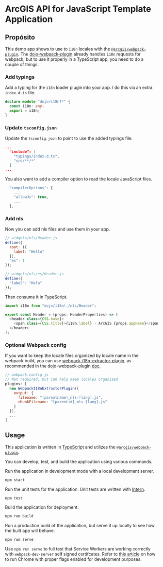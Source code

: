 # ArcGIS API for JavaScript Template Application

## Propósito

This demo app shows to use to `i18n` locales with the [`@arcgis/webpack-plugin`](https://github.com/Esri/arcgis-webpack-plugin). The [dojo-webpack-plugin](https://github.com/OpenNTF/dojo-webpack-plugin) already handles `i18n` requests for webpack, but to use it properly in a TypeScript app, you need to do a couple of things.

### Add typings

Add a typing for the `i18n` loader plugin into your app. I do this via an extra `index.d.ts` file.

```ts
declare module "dojo/i18n!*" {
  const i18n: any;
  export = i18n;
}
```

### Update `tsconfig.json`

Update the `tsconfig.json` to point to use the added typings file.

```json
...
  "include": [
    "typings/index.d.ts",
    "src/**/*"
  ]
...
```

You also want to add a compiler option to read the locale JavaScript files.

```js
  "compilerOptions": {
    ...
    "allowJs": true,
    ...
  },
```

### Add nls

Now you can add nls files and use them in your app.

```js
// widgets/nls/Header.js
define({
  root: ({
    label: "Hello"
  }),
  "es": 1
});

// widgets/nls/es/Header.js
define({
  "label": "Hola"
});
```

Then consume it in TypeScript.

```ts
import i18n from "dojo/i18n!./nls/Header";

export const Header = (props: HeaderProperties) => (
  <header class={CSS.base}>
    <span class={CSS.title}>{i18n.label} - ArcGIS {props.appName}</span>
  </header>
);
```

### Optional Webpack config

If you want to keep the locale files organized by locale name in the webpack build, you can use [webpack-i18n-extractor-plugin](https://www.npmjs.com/package/webpack-i18n-extractor-plugin), as recommended in the dojo-webpack-plugin [doc](https://github.com/OpenNTF/dojo-webpack-plugin#related-plugins).

```js
// webpack.config.js
// Not required, but can help keep locales organized
plugins: [
  new WebpackI18nExtractorPlugin({
    output: {
      filename: "[parentname]_nls-[lang].js",
      chunkFilename: "[parentid]_nls-[lang].js"
    }
  }),
  ...
]
```

## Usage

This application is written in [TypeScript](http://www.typescriptlang.org/) and utilizes the [`@arcgis/webpack-plugin`](https://github.com/Esri/arcgis-webpack-plugin).

You can develop, test, and build the application using various commands.

Run the application in development mode with a local development server.
```sh
npm start
```

Run the unit tests for the application. Unit tests are written with [Intern](https://theintern.io/).
```sh
npm test
```

Build the application for deployment.
```sh
npm run build
```

Run a production build of the application, but serve it up locally to see how the built app will behave.
```sh
npm run serve
```

Use `npm run serve` to full test that Service Workers are working correctly with `webpack-dev-server` self signed certifcates. Refer to [this article](https://deanhume.com/testing-service-workers-locally-with-self-signed-certificates/) on how to run Chrome with proper flags enabled for development purposes.
